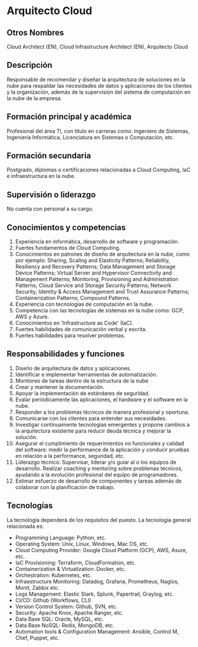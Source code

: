 # Arquitecto Cloud

## Otros Nombres

Cloud Architect (EN), Cloud Infrastructure Architect (EN), Arquitecto Cloud

## Descripción

Responsable de recomendar y diseñar la arquitectura de soluciones en la nube para respaldar las necesidades de datos y aplicaciones de los clientes y la organización, además de la supervisión del sistema de computación en la nube de la empresa.

## Formación principal y académica

Profesional del área TI, con título en carreras como: Ingeniero de Sistemas, Ingeniería Informática, Licenciatura en Sistemas o Computación, etc. 

## Formación secundaria

Postgrado, diplomas o certificaciones relacionadas a Cloud Computing, IaC e infraestructura en la nube. 

## Supervisión o liderazgo

No cuenta con personal a su cargo.

## Conocimientos y competencias

1.	Experiencia en informática, desarrollo de software y programación.
2.	Fuertes fundamentos de Cloud Computing.
3.	Conocimientos en patrones de diseño de arquitectura en la nube, como por ejemplo: Sharing, Scaling and Elasticity Patterns; Reliability, Resiliency and Recovery Patterns; Data Management and Storage Device Patterns; Virtual Server and Hypervisor Connectivity and Management Patterns; Monitoring, Provisioning and Administration Patterns; Cloud Service and Storage Security Patterns; Network Security, Identity & Access Management and Trust Assurance Patterns; Containerization Patterns; Compound Patterns.
4.	Experiencia con tecnologías de computación en la nube.
5.	Competencia con las tecnologías de sistemas en la nube como: GCP, AWS y Azure.
6.	Conocimientos en 'Infrastructure as Code' (IaC).
7. Fuertes habilidades de comunicación verbal y escrita.
8.	Fuertes habilidades para resolver problemas.


## Responsabilidades y funciones

1.	Diseño de arquitectura de datos y aplicaciones.
2.	Identificar e implementar herramientas de automatización.
3.	Monitoreo de tareas dentro de la estructura de la nube
4.	Crear y mantener la documentación.
5.	Apoyar la implementación de estándares de seguridad.
6. Evalar periódicamente las aplicaciones, el hardware y el software en la nube.
7. Responder a los problemas técnicos de manera profesional y oportuna.
8.	Comunicarse con los clientes para entender sus necesidades.
9.	Investigar continuamente tecnologías emergentes y propone cambios a la arquitectura existente para reducir deuda técnica y mejorar la solución. 
10.	Asegurar el cumplimiento de requerimientos no funcionales y calidad del software: medir la performance de la aplicación y conducir pruebas en relación a la performance, seguridad, etc. 
11.	Liderazgo técnico: Supervisar, liderar y/o guiar al o los equipos de desarrollo. Realizar coaching y mentoring sobre problemas técnicos, ayudando a la evolución profesional del equipo de programadores.
12.	Estimar esfuerzo de desarrollo de componentes y tareas además de colaborar con la planificación de trabajo. 

## Tecnologías

La tecnología dependerá de los requisitos del puesto. La tecnología general relacionada es:

- Programming Language: Python, etc.
- Operating System: Unix, Linux,  Windows, Mac OS, etc.
- Cloud Computing Provider: Google Cloud Platform (GCP), AWS, Asure, etc.
- IaC Provisioning: Terraform, CloudFormation, etc.
- Containerization & Virtualization: Docker, etc.
- Orchestration: Kubernetes, etc.
- Infraestructure Monitoring: Datadog, Grafana, Prometheus, Nagios, Monit, Zabbix etc.
- Logs Management: Elastic Stark, Splunk, Papertrail, Graylog, etc.
- CI/CD: Github (Workflows, CLI) 
- Version Control System: Github, SVN, etc.
- Security: Apache Knox, Apache Ranger, etc.
- Data Base SQL: Oracle, MySQL, etc.
- Data Base NoSQL: Redis, MongoDB, etc.
- Automation tools & Configuration Management: Ansible, Control M, Chef, Puppet, etc.
